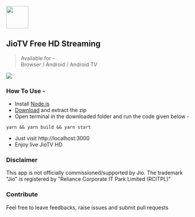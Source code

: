 <div>
<img src="https://raw.githubusercontent.com/botallen/plugin.video.jiotv/main/resources/icon.png" height="60" width="60">

## JioTV Free HD Streaming
> Available for -</br>Browser / Android / Android TV

<img src="https://img.shields.io/badge/Status-Working-green"/>

</div>

### How To Use -

- Install [Node.js](https://nodejs.org/en/download/)
- [Download](https://github.com/nrjdalal/JioTV-Next/files/9439880/JioTV-Next.zip) and extract the zip
- Open terminal in the downloaded folder and run the code given below -

```
yarn && yarn build && yarn start
```

- Just visit http://localhost:3000
- Enjoy live JioTV HD

### Disclaimer

This app is not officially commissioned/supported by Jio. The trademark "Jio" is registered by "Reliance Corporate IT Park Limited (RCITPL)"

### Contribute

Feel free to leave feedbacks, raise issues and submit pull requests
